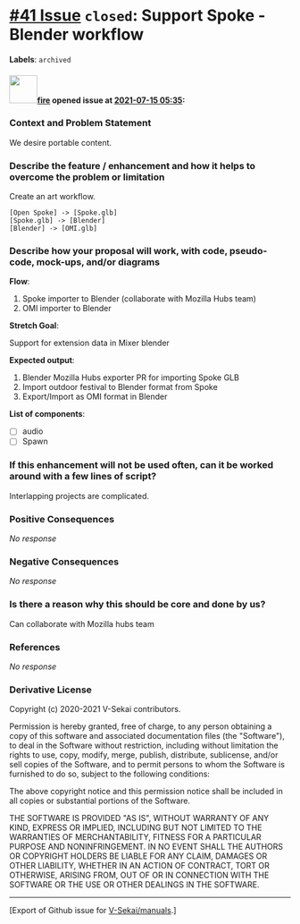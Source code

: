 # [\#41 Issue](https://github.com/V-Sekai/manuals/issues/41) `closed`: Support Spoke - Blender workflow
**Labels**: `archived`


#### <img src="https://avatars.githubusercontent.com/u/32321?u=c2e06a3d2b49a467aa907e54aa259516440267cc&v=4" width="50">[fire](https://github.com/fire) opened issue at [2021-07-15 05:35](https://github.com/V-Sekai/manuals/issues/41):

### Context and Problem Statement

We desire portable content.

### Describe the feature / enhancement and how it helps to overcome the problem or limitation

Create an art workflow. 

```nomnoml
[Open Spoke] -> [Spoke.glb]
[Spoke.glb] -> [Blender] 
[Blender] -> [OMI.glb]
```

### Describe how your proposal will work, with code, pseudo-code, mock-ups, and/or diagrams

**Flow**:

1. Spoke importer to Blender (collaborate with Mozilla Hubs team)
2. OMI importer to Blender

**Stretch Goal**: 

Support for extension data in Mixer blender

**Expected output**:

1. Blender Mozilla Hubs exporter PR for importing Spoke GLB
1. Import outdoor festival to Blender format from Spoke
2. Export/Import as OMI format in Blender

**List of components**:

- [ ] audio
- [ ] Spawn

### If this enhancement will not be used often, can it be worked around with a few lines of script?

Interlapping projects are complicated.

### Positive Consequences

_No response_

### Negative Consequences

_No response_

### Is there a reason why this should be core and done by us?

Can collaborate with Mozilla hubs team

### References

_No response_

### Derivative License

Copyright (c) 2020-2021 V-Sekai contributors.

Permission is hereby granted, free of charge, to any person obtaining a copy
of this software and associated documentation files (the "Software"), to deal
in the Software without restriction, including without limitation the rights
to use, copy, modify, merge, publish, distribute, sublicense, and/or sell
copies of the Software, and to permit persons to whom the Software is
furnished to do so, subject to the following conditions:

The above copyright notice and this permission notice shall be included in all
copies or substantial portions of the Software.

THE SOFTWARE IS PROVIDED "AS IS", WITHOUT WARRANTY OF ANY KIND, EXPRESS OR
IMPLIED, INCLUDING BUT NOT LIMITED TO THE WARRANTIES OF MERCHANTABILITY,
FITNESS FOR A PARTICULAR PURPOSE AND NONINFRINGEMENT. IN NO EVENT SHALL THE
AUTHORS OR COPYRIGHT HOLDERS BE LIABLE FOR ANY CLAIM, DAMAGES OR OTHER
LIABILITY, WHETHER IN AN ACTION OF CONTRACT, TORT OR OTHERWISE, ARISING FROM,
OUT OF OR IN CONNECTION WITH THE SOFTWARE OR THE USE OR OTHER DEALINGS IN THE
SOFTWARE.





-------------------------------------------------------------------------------



[Export of Github issue for [V-Sekai/manuals](https://github.com/V-Sekai/manuals).]
